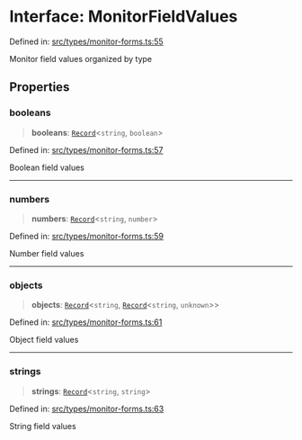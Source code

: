 # Interface: MonitorFieldValues

Defined in: [src/types/monitor-forms.ts:55](https://github.com/Nick2bad4u/Uptime-Watcher/blob/8a1973382d5fe14c52996ecda381894eb7ecd4a6/src/types/monitor-forms.ts#L55)

Monitor field values organized by type

## Properties

### booleans

> **booleans**: [`Record`](https://www.typescriptlang.org/docs/handbook/utility-types.html#recordkeys-type)\<`string`, `boolean`\>

Defined in: [src/types/monitor-forms.ts:57](https://github.com/Nick2bad4u/Uptime-Watcher/blob/8a1973382d5fe14c52996ecda381894eb7ecd4a6/src/types/monitor-forms.ts#L57)

Boolean field values

***

### numbers

> **numbers**: [`Record`](https://www.typescriptlang.org/docs/handbook/utility-types.html#recordkeys-type)\<`string`, `number`\>

Defined in: [src/types/monitor-forms.ts:59](https://github.com/Nick2bad4u/Uptime-Watcher/blob/8a1973382d5fe14c52996ecda381894eb7ecd4a6/src/types/monitor-forms.ts#L59)

Number field values

***

### objects

> **objects**: [`Record`](https://www.typescriptlang.org/docs/handbook/utility-types.html#recordkeys-type)\<`string`, [`Record`](https://www.typescriptlang.org/docs/handbook/utility-types.html#recordkeys-type)\<`string`, `unknown`\>\>

Defined in: [src/types/monitor-forms.ts:61](https://github.com/Nick2bad4u/Uptime-Watcher/blob/8a1973382d5fe14c52996ecda381894eb7ecd4a6/src/types/monitor-forms.ts#L61)

Object field values

***

### strings

> **strings**: [`Record`](https://www.typescriptlang.org/docs/handbook/utility-types.html#recordkeys-type)\<`string`, `string`\>

Defined in: [src/types/monitor-forms.ts:63](https://github.com/Nick2bad4u/Uptime-Watcher/blob/8a1973382d5fe14c52996ecda381894eb7ecd4a6/src/types/monitor-forms.ts#L63)

String field values
